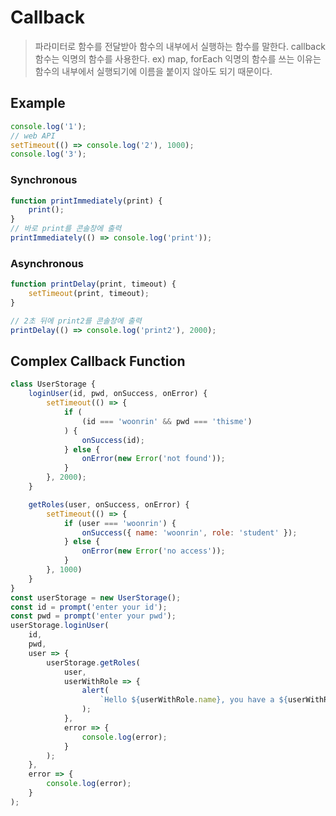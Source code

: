 # Callback
> 파라미터로 함수를 전달받아 함수의 내부에서 실행하는 함수를 말한다.
> callback 함수는 익명의 함수를 사용한다. ex) map, forEach 익명의 함수를 쓰는 이유는
> 함수의 내부에서 실행되기에 이름을 붙이지 않아도 되기 때문이다.

## Example
```js
console.log('1');
// web API
setTimeout(() => console.log('2'), 1000);
console.log('3');
```

### Synchronous
```js
function printImmediately(print) {
    print();
}
// 바로 print를 콘솔창에 출력
printImmediately(() => console.log('print'));
```

### Asynchronous
```js
function printDelay(print, timeout) {
    setTimeout(print, timeout);
}

// 2초 뒤에 print2를 콘솔창에 출력
printDelay(() => console.log('print2'), 2000);
```

## Complex Callback Function
```js
class UserStorage {
    loginUser(id, pwd, onSuccess, onError) {
        setTimeout(() => {
            if (
                (id === 'woonrin' && pwd === 'thisme')
            ) {
                onSuccess(id);
            } else {
                onError(new Error('not found'));
            }
        }, 2000);
    }

    getRoles(user, onSuccess, onError) {
        setTimeout(() => {
            if (user === 'woonrin') {
                onSuccess({ name: 'woonrin', role: 'student' });
            } else {
                onError(new Error('no access'));
            }
        }, 1000)
    }
}
const userStorage = new UserStorage();
const id = prompt('enter your id');
const pwd = prompt('enter your pwd');
userStorage.loginUser(
    id,
    pwd,
    user => {
        userStorage.getRoles(
            user,
            userWithRole => {
                alert(
                    `Hello ${userWithRole.name}, you have a ${userWithRole.role} role`
                );
            },
            error => {
                console.log(error);
            }
        );
    },
    error => {
        console.log(error);
    }
);
```
